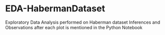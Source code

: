 # EDA-HabermanDataset
Exploratory Data Analysis performed on Haberman dataset
Inferences and Observations after each plot is mentioned in the Python Notebook
